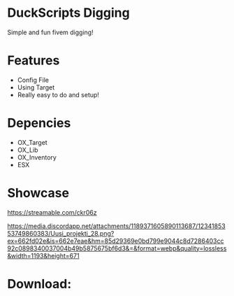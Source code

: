 # DuckScripts Digging
Simple and fun fivem digging!

# Features
* Config File
* Using Target
* Really easy to do and setup!

# Depencies
* OX_Target
* OX_Lib
* OX_Inventory
* ESX

# Showcase
https://streamable.com/ckr06z


https://media.discordapp.net/attachments/1189371605890113687/1234185353749860383/Uusi_projekti_28.png?ex=662fd02e&is=662e7eae&hm=85d29369e0bd799e9044c8d7286403cc92c0898340037004b49b5875675bf6d3&=&format=webp&quality=lossless&width=1193&height=671

# Download: 
